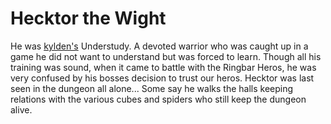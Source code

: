 # Hecktor the Wight
He was [kylden's](/eberron-by-night/npc/kylden-vastadd) Understudy. A devoted warrior who was caught up in a game he did not want to understand but was forced to learn. Though all his training was sound, when it came to battle with the Ringbar Heros, he was very confused by his bosses decision to trust our heros. Hecktor was last seen in the dungeon all alone...  Some say he walks the halls keeping relations with the various cubes and spiders who still keep the dungeon alive.  